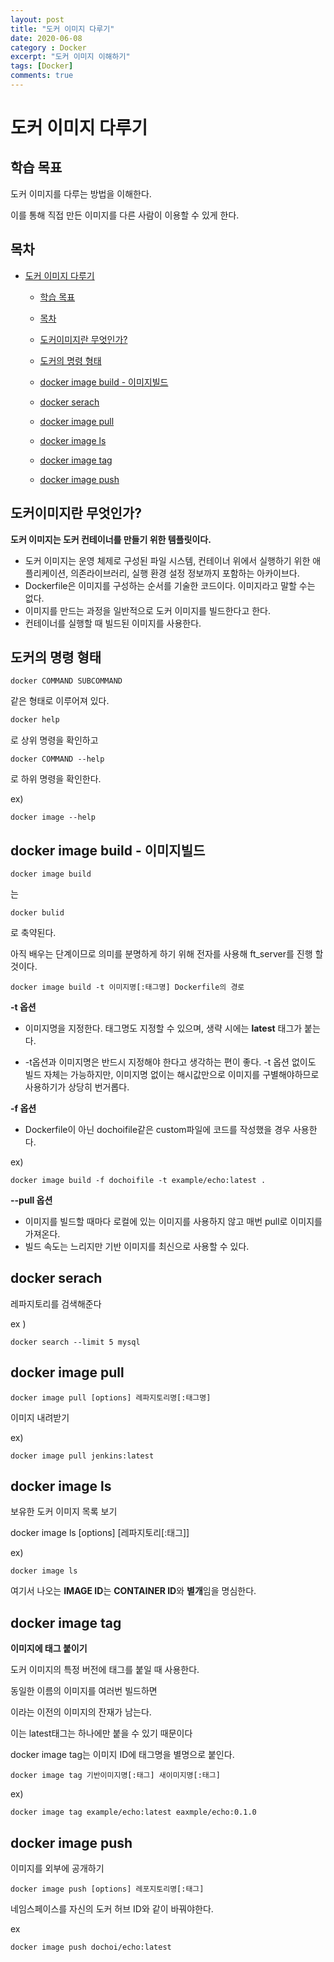 ```yaml
---
layout: post
title: "도커 이미지 다루기"
date: 2020-06-08
category : Docker
excerpt: "도커 이미지 이해하기"
tags: [Docker]
comments: true
---
```


# 도커 이미지 다루기



## 학습 목표

도커 이미지를 다루는 방법을 이해한다.

이를 통해 직접 만든 이미지를 다른 사람이 이용할 수 있게 한다.

## 목차

- [도커 이미지 다루기](#%eb%8f%84%ec%bb%a4-%ec%9d%b4%eb%af%b8%ec%a7%80-%eb%8b%a4%eb%a3%a8%ea%b8%b0)
	- [학습 목표](#%ed%95%99%ec%8a%b5-%eb%aa%a9%ed%91%9c)
	
	- [목차](#%eb%aa%a9%ec%b0%a8)
	
	- [도커이미지란 무엇인가?](#%eb%8f%84%ec%bb%a4%ec%9d%b4%eb%af%b8%ec%a7%80%eb%9e%80-%eb%ac%b4%ec%97%87%ec%9d%b8%ea%b0%80)
	
	- [도커의 명령 형태](#%eb%8f%84%ec%bb%a4%ec%9d%98-%eb%aa%85%eb%a0%b9-%ed%98%95%ed%83%9c)
	
	- [docker image build - 이미지빌드](#docker-image-build---%ec%9d%b4%eb%af%b8%ec%a7%80%eb%b9%8c%eb%93%9c)
	
	- [docker serach](#docker-serach)
	
	- [docker image pull](#docker-image-pull)
	
	- [docker image ls](#docker-image-ls)
	
	- [docker image tag](#docker-image-tag)
	
	- [docker image push](#docker-image-push)
	
	  

## 도커이미지란 무엇인가?

**도커 이미지는 도커 컨테이너를 만들기 위한 템플릿이다.**

- 도커 이미지는 운영 체제로 구성된 파일 시스템, 컨테이너 위에서 실행하기 위한 애플리케이션, 의존라이브러리,  실행 환경 설정 정보까지 포함하는 아카이브다.
- Dockerfile은 이미지를 구성하는 순서를 기술한 코드이다. 이미지라고 말할 수는 없다.
- 이미지를 만드는 과정을 일반적으로 도커 이미지를 빌드한다고 한다.
- 컨테이너를 실행할 때 빌드된 이미지를 사용한다.


## 도커의 명령 형태

```
docker COMMAND SUBCOMMAND
```

 같은 형태로 이루어져 있다.

```f
docker help
```

로 상위 명령을 확인하고

```
docker COMMAND --help
```

로 하위 명령을 확인한다.

ex)

```
docker image --help
```



## docker image build - 이미지빌드

```
docker image build
```

는

```
docker bulid
```

로 축약된다.

아직 배우는 단계이므로 의미를 분명하게 하기 위해 전자를 사용해 ft_server를 진행 할 것이다.



```
docker image build -t 이미지명[:태그명] Dockerfile의 경로
```

**-t 옵션**

- 이미지명을 지정한다. 태그명도 지정할 수 있으며, 생략 시에는 **latest** 태그가 붙는다.

- -t옵션과 이미지명은 반드시 지정해야 한다고 생각하는 편이 좋다. -t 옵션 없이도 빌드 자체는 가능하지만, 이미지명 없이는 해시값만으로 이미지를 구별해야하므로 사용하기가 상당히 번거롭다.

**-f 옵션**

- Dockerfile이 아닌 dochoifile같은 custom파일에 코드를 작성했을 경우 사용한다.

ex)

```
docker image build -f dochoifile -t example/echo:latest .
```



**--pull 옵션**

- 이미지를 빌드할 때마다 로컬에 있는 이미지를 사용하지 않고 매번 pull로 이미지를 가져온다.
- 빌드 속도는 느리지만 기반 이미지를 최신으로 사용할 수 있다.



## docker serach

레파지토리를 검색해준다

ex )

```
docker search --limit 5 mysql
```



## docker image pull

```
docker image pull [options] 레파지토리명[:태그명]
```

이미지 내려받기

ex)

```
docker image pull jenkins:latest
```



## docker image ls

보유한 도커 이미지 목록 보기

docker image ls [options] [레파지토리[:태그]]

ex)

```
docker image ls
```

여기서 나오는 **IMAGE ID**는  **CONTAINER ID**와 **별개**임을 명심한다.



## docker image tag

**이미지에 태그 붙이기**

도커 이미지의 특정 버전에 태그를 붙일 때 사용한다.

동일한 이름의 이미지를 여러번 빌드하면

<none>이라는 이전의 이미지의 잔재가 남는다.

이는 latest태그는 하나에만 붙을 수 있기 때문이다



docker image tag는 이미지 ID에 태그명을 별명으로 붙인다.

```
docker image tag 기반이미지명[:태그] 새이미지명[:태그]
```

ex)

```
docker image tag example/echo:latest eaxmple/echo:0.1.0
```



## docker image push

이미지를 외부에 공개하기

```
docker image push [options] 레포지토리명[:태그]
```

네임스페이스를 자신의 도커 허브 ID와 같이 바꿔야한다.

ex

```
docker image push dochoi/echo:latest
```

